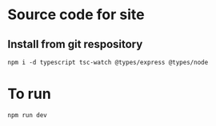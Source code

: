 # Source code for site

## Install from git respository

```
npm i -d typescript tsc-watch @types/express @types/node
```

# To run

```
npm run dev
```
